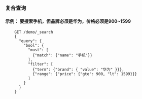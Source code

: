 ### 复合查询
#### 示例： 要搜索手机，但品牌必须是华为，价格必须是900~1599

```
    GET /demo/_search
    {
      "query": {
        "bool": {
          "must": [
            {"match": {"name": "手机"}}
          ],
          "filter": [
            {"term": {"brand": { "value": "华为" }}},
            {"range": {"price": {"gte": 900, "lt": 1599}}}
          ]
        }
      }
    }
```
